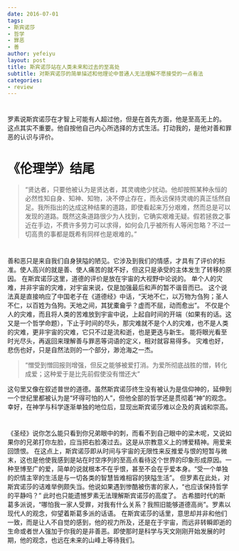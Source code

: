 ```yaml
---
date: 2016-07-01
tags: 
- 斯宾诺莎
- 哲学
- 罪恶
- 善
author: yefeiyu
layout: post
title: 斯宾诺莎站在人类未来和过去的至高处
subtitle: 对斯宾诺莎的简单描述和他理论中普通人无法理解不愿接受的一点看法
categories: 
- review
---
```



# 

罗素说斯宾诺莎在才智上可能有人超过他，但是在首先方面，他是至高无上的。
这点其实不重要。他自按他自己内心所选择的方式生活。打动我的，是他对善和罪恶的认识与评价。


# 《伦理学》结尾

> “贤达者，只要他被认为是贤达者，其灵魂绝少扰动。他却按照某种永恒的必然性知自身、知神、知物，决不停止存在，而永远保持灵魂的真正恬然自足。我所指出的达成这种结果的道路，即使看起来万分艰难，然而总是可以发现的道路。既然这条道路很少为人找到，它确实艰难无疑。假若拯救之事近在手边，不费许多劳力可以求得，如何会几乎被所有人等闲忽略？不过一切高贵的事都是既希有同样也是艰难的。”


# 

善和恶只是来自我们自身狭隘的陋见。它涉及到我们的情感，才具有了评价的标准。使人高兴的就是善、使人痛苦的就不好，但这只是承受的主体发生了转移的原因。
在斯宾诺莎这里，道德的评价是放在宇宙的大视野中论说的。
单个人的灾难，并非宇宙的灾难，对宇宙来说，仅是加强最后和声的暂不谐音而已。
这个说法真是直接响应了中国老子在《道德经》中话，“天地不仁，以万物为刍狗；圣人不仁，以百姓为刍狗。天地之间，其犹橐龠乎？虚而不屈，动而愈出”。
不仅是个人的灾难，而且将人类的苦难放到宇宙中说，上起自时间的开端（如果有的话。这又是一个哲学命题），下止于时间的尽头，那灾难就不是个人的灾难，也不是人类的灾难，更非宇宙的灾难，它只不过是流和逝，也是更迭与新生。
能将眼光看至时光尽头，再返回来理解善与罪恶等词语的定义，相对就容易得多。
灾难也好，悲伤也好，只是自然法则的一个部分，渺沧海之一杰。

> “憎受到憎回报则增强，但反之能够被爱打消。为爱所彻底战胜的憎，转化成爱；这种爱于是比先前假使没有憎还大”

这句里又像在叙述普世的道德。虽然斯宾诺莎终生没有被认为是信仰神的，延伸到一个世纪里都被认为是“坏得可怕的人”，但他全部的哲学还是贯彻着“神”的观念。
幸好，在神学与科学逐渐单独的地位后，显现出斯宾诺莎难以企及的真诚和崇高。


# 

《圣经》说你怎么能只看到你兄弟眼中的刺，而看不到自己眼中的梁木呢，又说如果你的兄弟打你左脸，应当把右脸凑过去。这是从宗教意义上的博爱精神。用爱来回馈恨。
在这点上，斯宾诺莎即从时间与宇宙的无限性来反推爱与恨的短暂与微末，这也是他使我感到是站在时空序列的至高点看待这个世界的印象形成原因。一种至博至广的爱，简单的说就根本不在乎恨，甚至不会在乎爱本身。“受一个单独的炽情主宰的生活是与一切各类的智慧皆难相容的狭隘生活”。
但罗素在此处，对斯宾诺莎的诘难举例颇失当。他说如果遇到惨酷被伤害的家人，“也应该保持哲学的平静吗？”
此时也只能遗憾罗素无法理解斯宾诺莎的高度了。
古希腊时代的斯葛多派说，“哪怕我一家人受罪，对我有什么关系？我照旧能够道德高尚”。罗素以现代人的观念，仰望着斯葛多派的话语。
在斯宾诺莎的话里，意思却并非和他们一致，而是让人不自觉的感到，他的视力所及，还是在于宇宙，而远非转瞬即逝的生命或者世人强加于你我的是非善恶。即使那时是科学与天文刚刚开始发展的时期，他的观念，也远在未来的山峰上等待我们。

